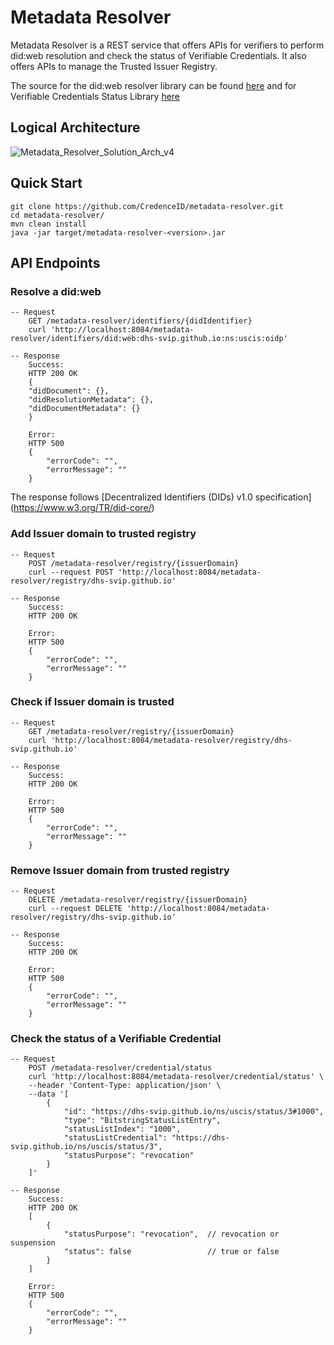 # Metadata Resolver

Metadata Resolver is a REST service that offers APIs for verifiers to perform did:web resolution and check the status of Verifiable Credentials.
It also offers APIs to manage the Trusted Issuer Registry.

The source for the did:web resolver library can be found [here](https://github.com/CredenceID/web-did-resolver) and for Verifiable Credentials Status Library [here](https://github.com/CredenceID/verifiable-credential-status)

## Logical Architecture

![Metadata_Resolver_Solution_Arch_v4](https://github.com/user-attachments/assets/9715fc86-df05-40d9-a472-fddcffcaa71e)

## Quick Start
    
    git clone https://github.com/CredenceID/metadata-resolver.git
    cd metadata-resolver/
    mvn clean install
    java -jar target/metadata-resolver-<version>.jar

## API Endpoints

### Resolve a did:web
    -- Request
        GET /metadata-resolver/identifiers/{didIdentifier}
        curl 'http://localhost:8084/metadata-resolver/identifiers/did:web:dhs-svip.github.io:ns:uscis:oidp'

    -- Response
        Success:
        HTTP 200 OK
        {
        "didDocument": {},
        "didResolutionMetadata": {},
        "didDocumentMetadata": {}
        }
        
        Error:
        HTTP 500
        {
            "errorCode": "",
            "errorMessage": ""
        }

The response follows [Decentralized Identifiers (DIDs) v1.0 specification] (https://www.w3.org/TR/did-core/)

### Add Issuer domain to trusted registry
    -- Request
        POST /metadata-resolver/registry/{issuerDomain}    
        curl --request POST 'http://localhost:8084/metadata-resolver/registry/dhs-svip.github.io'

    -- Response
        Success:
        HTTP 200 OK

        Error:
        HTTP 500
        {
            "errorCode": "",
            "errorMessage": ""
        }

### Check if Issuer domain is trusted    
    -- Request
        GET /metadata-resolver/registry/{issuerDomain}    
        curl 'http://localhost:8084/metadata-resolver/registry/dhs-svip.github.io'
   
    -- Response
        Success:
        HTTP 200 OK

        Error:
        HTTP 500
        {
            "errorCode": "",
            "errorMessage": ""
        }        

### Remove Issuer domain from trusted registry    
    -- Request
        DELETE /metadata-resolver/registry/{issuerDomain}
        curl --request DELETE 'http://localhost:8084/metadata-resolver/registry/dhs-svip.github.io'

    -- Response
        Success:
        HTTP 200 OK

        Error:
        HTTP 500
        {
            "errorCode": "",
            "errorMessage": ""
        }           

### Check the status of a Verifiable Credential
    -- Request
        POST /metadata-resolver/credential/status    
        curl 'http://localhost:8084/metadata-resolver/credential/status' \
        --header 'Content-Type: application/json' \
        --data '[
            {
                "id": "https://dhs-svip.github.io/ns/uscis/status/3#1000",
                "type": "BitstringStatusListEntry",
                "statusListIndex": "1000",
                "statusListCredential": "https://dhs-svip.github.io/ns/uscis/status/3",
                "statusPurpose": "revocation"
            }
        ]'

    -- Response
        Success:
        HTTP 200 OK
        [
            {
                "statusPurpose": "revocation",  // revocation or suspension
                "status": false                 // true or false
            }
        ]

        Error:
        HTTP 500
        {
            "errorCode": "",
            "errorMessage": ""
        }       

    
